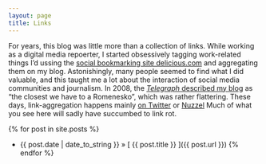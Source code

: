 ```yaml
---
layout: page
title: Links
---
```


For years, this blog was little more than a collection of links. While working as a digital media repoerter, I started obsessively tagging work-related things I&rsquo;d ussing the [social bookmarking site delicious.com](http://www.delicious.com/martinstabe) and aggregating them on my blog. Astonishingly, many people seemed to find what I did valuable, and this taught me a lot about the interaction of social media communities and journalism. In 2008, the <a href="http://blogs.telegraph.co.uk/technology/shanerichmond/3619871/Ten_excellent_blogs/"><em>Telegraph</em> described my blog</a> as &ldquo;the closest we have to a Romenesko&rdquo;, which was rather flattering. These days, link-aggregation happens mainly [on Twitter](http://www.twitter.com/martinstabe) or [Nuzzel](http://nuzzel.com/martinstabe) Much of what you see here will sadly have succumbed to link rot.

{% for post in site.posts %}
  * {{ post.date | date_to_string }} &raquo; [ {{ post.title }} ]({{ post.url }})
{% endfor %}